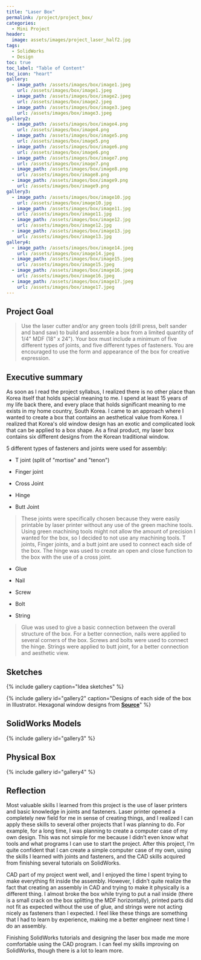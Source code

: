 ```yaml
---
title: "Laser Box"
permalink: /project/project_box/
categories:
  - Mini Project
header:
  image: assets/images/project_laser_half2.jpg
tags:
  - SolidWorks
  - Design
toc: true
toc_label: "Table of Content"
toc_icon: "heart"
gallery:
  - image_path: /assets/images/box/image1.jpeg
    url: /assets/images/box/image1.jpeg
  - image_path: /assets/images/box/image2.jpeg
    url: /assets/images/box/image2.jpeg
  - image_path: /assets/images/box/image3.jpeg
    url: /assets/images/box/image3.jpeg
gallery2:
  - image_path: /assets/images/box/image4.png
    url: /assets/images/box/image4.png
  - image_path: /assets/images/box/image5.png
    url: /assets/images/box/image5.png
  - image_path: /assets/images/box/image6.png
    url: /assets/images/box/image6.png
  - image_path: /assets/images/box/image7.png
    url: /assets/images/box/image7.png
  - image_path: /assets/images/box/image8.png
    url: /assets/images/box/image8.png
  - image_path: /assets/images/box/image9.png
    url: /assets/images/box/image9.png
gallery3:
  - image_path: /assets/images/box/image10.jpg
    url: /assets/images/box/image10.jpg
  - image_path: /assets/images/box/image11.jpg
    url: /assets/images/box/image11.jpg
  - image_path: /assets/images/box/image12.jpg
    url: /assets/images/box/image12.jpg
  - image_path: /assets/images/box/image13.jpg
    url: /assets/images/box/image13.jpg
gallery4:
  - image_path: /assets/images/box/image14.jpeg
    url: /assets/images/box/image14.jpeg
  - image_path: /assets/images/box/image15.jpeg
    url: /assets/images/box/image15.jpeg
  - image_path: /assets/images/box/image16.jpeg
    url: /assets/images/box/image16.jpeg
  - image_path: /assets/images/box/image17.jpeg
    url: /assets/images/box/image17.jpeg
---
```


## Project Goal

> Use the laser cutter and/or any green tools (drill press, belt sander and band saw) to build and assemble a box from a limited quantity of 1/4" MDF (18" x 24"). Your box must include a minimum of five different types of joints, and five different types of fasteners. You are encouraged to use the form and appearance of the box for creative expression.

## Executive summary

As soon as I read the project syllabus, I realized there is no other place than Korea itself that holds special meaning to me. I spend at least 15 years of my life back there, and every place that holds significant meaning to me exists in my home country, South Korea. I came to an approach where I wanted to create a box that contains an aesthetical value from Korea. I realized that Korea's old window design has an exotic and complicated look that can be applied to a box shape. As a final product, my laser box contains six different designs from the Korean traditional window.

5 different types of fasteners and joints were used for assembly:

-   T joint (split of "mortise" and "tenon")

-   Finger joint

-   Cross Joint

-   Hinge

-   Butt Joint

> These joints were specifically chosen because they were easily printable by laser printer without any use of the green machine tools. Using green machining tools might not allow the amount of precision I wanted for the box, so I decided to not use any machining tools. T joints, Finger joints, and a butt joint are used to connect each side of the box. The hinge was used to create an open and close function to the box with the use of a cross joint.

-   Glue

-   Nail

-   Screw

-   Bolt

-   String

> Glue was used to give a basic connection between the overall structure of the box. For a better connection, nails were applied to several corners of the box. Screws and bolts were used to connect the hinge. Strings were applied to butt joint, for a better connection and aesthetic view.

## Sketches

{% include gallery caption="Idea sketches" %}

{% include gallery id="gallery2" caption="Designs of each side of the box in Illustrator. Hexagonal window designs from **[Source](http://www.utoimage.com/?m=goods.photo_view&pm=goods.search&sf=local&page=1&idx=20330981&mk=20330981)**" %}

## SolidWorks Models

{% include gallery id="gallery3" %}

## Physical Box

{% include gallery id="gallery4" %}

## Reflection

Most valuable skills I learned from this project is the use of laser printers and basic knowledge in joints and fasteners. Laser printer opened a completely new field for me in sense of creating things, and I realized I can apply these skills to several other projects that I was planning to do. For example, for a long time, I was planning to create a computer case of my own design. This was not simple for me because I didn’t even know what tools and what programs I can use to start the project. After this project, I’m quite confident that I can create a simple computer case of my own, using the skills I learned with joints and fasteners, and the CAD skills acquired from finishing several tutorials on SolidWorks. 

CAD part of my project went well, and I enjoyed the time I spent trying to make everything fit inside the assembly. However, I didn’t quite realize the fact that creating an assembly in CAD and trying to make it physically is a different thing. I almost broke the box while trying to put a nail inside (there is a small crack on the box splitting the MDF horizontally), printed parts did not fit as expected without the use of glue, and strings were not acting nicely as fasteners than I expected. I feel like these things are something that I had to learn by experience, making me a better engineer next time I do an assembly.

Finishing SolidWorks tutorials and designing the laser box made me more comfortable using the CAD program. I can feel my skills improving on SolidWorks, though there is a lot to learn more. 